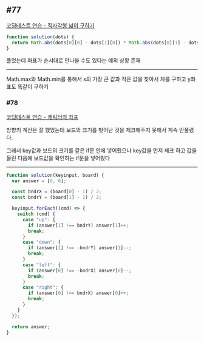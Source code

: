 ## #77

[코딩테스트 연습 - 직사각형 넓이 구하기](https://school.programmers.co.kr/learn/courses/30/lessons/120860)

```jsx
function solution(dots) {
  return Math.abs(dots[0][0] - dots[1][0]) * Math.abs(dots[0][1] - dots[3][1]);
}
```

풀었는데 좌표가 순서대로 안나올 수도 있다는 예외 상황 존재

---

Math.max와 Math.min를 통해서 x의 가장 큰 값과 작은 값을 찾아서 차를 구하고 y좌표도 똑같이 구하기

### #78

[코딩테스트 연습 - 캐릭터의 좌표](https://school.programmers.co.kr/learn/courses/30/lessons/120861)

방향키 계산은 잘 했었는데 보드의 크기를 벗어난 것을 체크해주지 못해서 계속 안풀렸다.

그래서 key값과 보드의 크기를 같은 if문 안에 넣어줬으나 key값을 먼저 체크 하고 값을 올린 다음에 보드값을 확인하는 if문을 넣어줬다

---

```jsx
function solution(keyinput, board) {
  var answer = [0, 0];

  const bndrX = (board[0] - 1) / 2;
  const bndrY = (board[1] - 1) / 2;

  keyinput.forEach((cmd) => {
    switch (cmd) {
      case "up": {
        if (answer[1] !== bndrY) answer[1]++;
        break;
      }
      case "down": {
        if (answer[1] !== -bndrY) answer[1]--;
        break;
      }
      case "left": {
        if (answer[0] !== -bndrX) answer[0]--;
        break;
      }
      case "right": {
        if (answer[0] !== bndrX) answer[0]++;
        break;
      }
    }
  });

  return answer;
}
```
